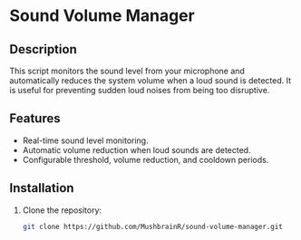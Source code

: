 # Sound Volume Manager

## Description
This script monitors the sound level from your microphone and automatically reduces the system volume when a loud sound is detected. It is useful for preventing sudden loud noises from being too disruptive.

## Features
- Real-time sound level monitoring.
- Automatic volume reduction when loud sounds are detected.
- Configurable threshold, volume reduction, and cooldown periods.

## Installation
1. Clone the repository:
   ```bash
   git clone https://github.com/MushbrainR/sound-volume-manager.git